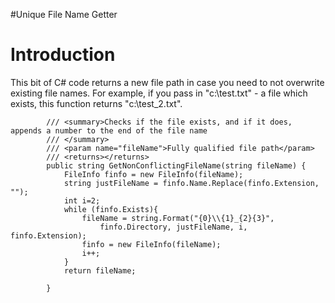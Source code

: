 #Unique File Name Getter

# Introduction #

This bit of C# code returns a new file path in case you need to not overwrite existing file names.  For example, if you pass in "c:\test.txt" - a file which exists, this function returns "c:\test\_2.txt".

```
        /// <summary>Checks if the file exists, and if it does, appends a number to the end of the file name
        /// </summary>
        /// <param name="fileName">Fully qualified file path</param>
        /// <returns></returns>
        public string GetNonConflictingFileName(string fileName) {
            FileInfo finfo = new FileInfo(fileName);
            string justFileName = finfo.Name.Replace(finfo.Extension, "");
            int i=2;
            while (finfo.Exists){
                fileName = string.Format("{0}\\{1}_{2}{3}",
                    finfo.Directory, justFileName, i, finfo.Extension);
                finfo = new FileInfo(fileName);
                i++;
            }
            return fileName;

        }
```